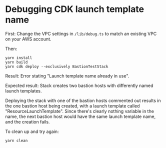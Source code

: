 # Debugging CDK launch template name

First: Change the VPC settings in `/lib/debug.ts` to match an existing VPC on your AWS account.

Then:

```
yarn install
yarn build
yarn cdk deploy --exclusively BastionTestStack
```

Result: Error stating "Launch template name already in use".

Expected result: Stack creates two bastion hosts with differently named launch templates.

Deploying the stack with one of the bastion hosts commented out results in the one bastion host being created, with a launch template called "ResourceLaunchTemplate". Since there's clearly nothing variable in the name, the next bastion host would have the same launch template name, and the creation fails.

To clean up and try again:

```
yarn clean
```
